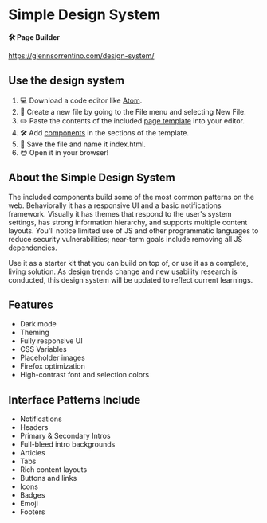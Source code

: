 # Simple Design System

**🛠 Page Builder**

https://glennsorrentino.com/design-system/

## Use the design system

1. 💻  Download a code editor like [Atom](https://atom.io/).
2. 📄  Create a new file by going to the File menu and selecting New File.
3. ✏️  Paste the contents of the included [page template](https://github.com/glenn-sorrentino/design-system/blob/main/components/page-template/html/page-template.html) into your editor.
4. 🛠  Add [components](https://github.com/glenn-sorrentino/design-system/blob/main/components) in the sections of the template.
5. 💾  Save the file and name it index.html.
6. 😍  Open it in your browser!

## About the Simple Design System
    
The included components build some of the most common patterns on the web. Behaviorally it has a responsive UI and a basic notifications framework. Visually it has themes that respond to the user's system settings, has strong information hierarchy, and supports multiple content layouts. You'll notice limited use of JS and other programmatic languages to reduce security vulnerabilities; near-term goals include removing all JS dependencies.

Use it as a starter kit that you can build on top of, or use it as a complete, living solution. As design trends change and new usability research is conducted, this design system will be updated to reflect current learnings.

## Features

- Dark mode
- Theming 
- Fully responsive UI
- CSS Variables
- Placeholder images
- Firefox optimization
- High-contrast font and selection colors

## Interface Patterns Include

- Notifications
- Headers
- Primary & Secondary Intros
- Full-bleed intro backgrounds
- Articles
- Tabs
- Rich content layouts
- Buttons and links
- Icons
- Badges
- Emoji
- Footers
